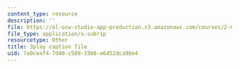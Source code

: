 ```yaml
---
content_type: resource
description: ''
file: https://ol-ocw-studio-app-production.s3.amazonaws.com/courses/2-627-fundamentals-of-photovoltaics-fall-2013/7a0ceaf47d40c50933b6e6452dca98e4_LOVZE9WalRE.srt
file_type: application/x-subrip
resourcetype: Other
title: 3play caption file
uid: 7a0ceaf4-7d40-c509-33b6-e6452dca98e4
---
```

